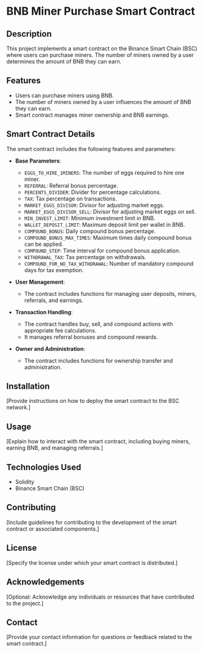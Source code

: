 # BNB Miner Purchase Smart Contract

## Description
This project implements a smart contract on the Binance Smart Chain (BSC) where users can purchase miners. The number of miners owned by a user determines the amount of BNB they can earn.

## Features
- Users can purchase miners using BNB.
- The number of miners owned by a user influences the amount of BNB they can earn.
- Smart contract manages miner ownership and BNB earnings.

## Smart Contract Details
The smart contract includes the following features and parameters:

- **Base Parameters**: 
  - `EGGS_TO_HIRE_1MINERS`: The number of eggs required to hire one miner.
  - `REFERRAL`: Referral bonus percentage.
  - `PERCENTS_DIVIDER`: Divider for percentage calculations.
  - `TAX`: Tax percentage on transactions.
  - `MARKET_EGGS_DIVISOR`: Divisor for adjusting market eggs.
  - `MARKET_EGGS_DIVISOR_SELL`: Divisor for adjusting market eggs on sell.
  - `MIN_INVEST_LIMIT`: Minimum investment limit in BNB.
  - `WALLET_DEPOSIT_LIMIT`: Maximum deposit limit per wallet in BNB.
  - `COMPOUND_BONUS`: Daily compound bonus percentage.
  - `COMPOUND_BONUS_MAX_TIMES`: Maximum times daily compound bonus can be applied.
  - `COMPOUND_STEP`: Time interval for compound bonus application.
  - `WITHDRAWAL_TAX`: Tax percentage on withdrawals.
  - `COMPOUND_FOR_NO_TAX_WITHDRAWAL`: Number of mandatory compound days for tax exemption.
  
- **User Management**:
  - The contract includes functions for managing user deposits, miners, referrals, and earnings.

- **Transaction Handling**:
  - The contract handles buy, sell, and compound actions with appropriate fee calculations.
  - It manages referral bonuses and compound rewards.

- **Owner and Administration**:
  - The contract includes functions for ownership transfer and administration.

## Installation
[Provide instructions on how to deploy the smart contract to the BSC network.]

## Usage
[Explain how to interact with the smart contract, including buying miners, earning BNB, and managing referrals.]

## Technologies Used
- Solidity
- Binance Smart Chain (BSC)

## Contributing
[Include guidelines for contributing to the development of the smart contract or associated components.]

## License
[Specify the license under which your smart contract is distributed.]

## Acknowledgements
[Optional: Acknowledge any individuals or resources that have contributed to the project.]

## Contact
[Provide your contact information for questions or feedback related to the smart contract.]
